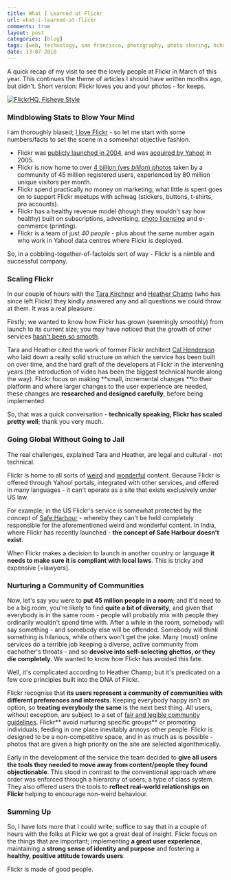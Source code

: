 ```yaml
---
title: What I Learned at Flickr
url: what-i-learned-at-flickr
comments: true
layout: post
categories: [blog]
tags: [web, technology, san francisco, photography, photo sharing, hchamp, flickr, cross creative, community]
date: 13-07-2010
---
```

<p class="intro">A quick recap of my visit to see the lovely people at Flickr in March of this year. This continues the theme of articles I should have written months ago, but didn't. Short version: Flickr loves you and your photos - for keeps.</p>
<a href="http://www.flickr.com/photos/schill/4601849064/" title="FlickrHQ, Fisheye Style by .schill, on Flickr"><img src="http://farm2.static.flickr.com/1254/4601849064_0c7302c59a.jpg" class="photo" alt="FlickrHQ, Fisheye Style"></a>

### Mindblowing Stats to Blow Your Mind
I am thoroughly biased; <a href="http://www.flickr.com/people/paulmmay/" title="I love Flickr">I love Flickr</a> - so let me start with some numbers/facts to set the scene in a somewhat objective fashion. 


* Flickr was <a href="http://www.salon.com/technology/feature/2004/12/20/flickr/" title="2004">publicly launched in 2004</a>, and was <a href="http://blog.flickr.net/en/2005/03/20/yahoo-actually-does-acquire-flickr/" title="acquired by Yahoo!">acquired by Yahoo!</a> in 2005. 
* Flickr is now home to over <a href="http://blog.flickr.net/en/2009/10/12/4000000000/" title="4 billion photos">4 billion (yes <em>billion</em>) photos</a> taken by a community of 45 million registered users, experienced by 80 million unique visitors per month.
* Flickr spend practically no money on marketing; what little <em>is</em> spent goes on to support Flickr meetups with schwag (stickers, buttons, t-shirts, pro accounts).
* Flickr has a healthy revenue model (though they wouldn't say how healthy) built on subscriptions, advertising, <a href="http://news.bbc.co.uk/2/hi/technology/8744817.stm" title="photo licensing">photo licensing</a> and e-commerce (printing). 
* Flickr is a team of just <em>40 people</em> - plus about the same number again who work in Yahoo! data centres where Flickr is deployed.


So, in a cobbling-together-of-factoids sort of way - Flickr is a nimble and successful company. 

### Scaling Flickr
In our couple of hours with the <a href="http://www.flickr.com/photos/avatara/" title="Tara Kirchner">Tara Kirchner</a> and <a href="http://www.flickr.com/photos/heather/" title="Heather Champ">Heather Champ</a> (who has since left Flickr) they kindly answered any and all questions we could throw at them. It was a real pleasure. 

Firstly; we wanted to know how Flickr has grown (seemingly smoothly) from launch to its current size; you may have noticed that the growth of other services <a href="http://www.pingdom.com/reports/vb1395a6sww3/check_overview/?name=twitter.com%2Fhome" title="hasn't been so smooth">hasn't been so smooth</a>. 

Tara and Heather cited the work of former Flickr architect <a href="http://www.iamcal.com/" title="Cal Henderson">Cal Henderson</a> who laid down a really solid structure on which the service has been built on over time, and the hard graft of the developers at Flickr in the intervening years (the introduction of video has been the biggest technical hurdle along the way). Flickr focus on making **small, incremental changes **to their platform and where larger changes to the user experience are needed, these changes are **researched and designed carefully**, before being implemented.

So, that was a quick conversation - **technically speaking, Flickr has scaled pretty well**; thank you very much.

### Going Global Without Going to Jail
The real challenges, explained Tara and Heather, are legal and cultural - not technical. 

Flickr is home to all sorts of <a href="http://www.flickr.com/photos/saravilbergs/3391209046/" title="weird">weird</a> and <a href="http://www.flickr.com/photos/gettyresearchinstitute/sets/72157615408291069/" title="wonderful">wonderful</a> content. Because Flickr is offered through Yahoo! portals, integrated with other services, and offered in many languages - it can't operate as a site that exists exclusively under US law. 

For example; in the US Flickr's service is somewhat protected by the concept of <a href="http://www.chillingeffects.org/dmca512/" title="Safe Harbour">Safe Harbour</a> - whereby they can't be held completely responsible for the aforementioned weird and wonderful content. In India, where Flickr has recently launched - **the concept of Safe Harbour doesn't exist**. 

When Flickr makes a decision to launch in another country or language **it needs to make sure it is compliant with local laws**. This is tricky and expensive [=lawyers]. 

### Nurturing a Community of Communities
Now, let's say you were to **put 45 million people in a room**; and it'd need to be a big room, you're likely to find **quite a bit of diversity**, and given that everybody is in the same room - people will probably mix with people they ordinarily wouldn't spend time with. After a while in the room, somebody will say something - and somebody else will be offended. Somebody will think something is hilarious, while others won't get the joke. Many (most) online services do a terrible job keeping a diverse, active community from eachother's throats - and so **devolve into self-selecting ghettos, or they die completely**. We wanted to know how Flickr has avoided this fate.

Well, it's complicated according to Heather Champ; but it's predicated on a few core principles built into the DNA of Flickr. 

Flickr recognise that **its users represent a community of communities with different preferences and interests**. Keeping everybody happy isn't an option, so **treating everybody the same** is the next best thing. All users, without exception, are subject to a set of <a href="http://www.flickr.com/guidelines.gne" title="fair and legible community guidelines">fair and legible community guidelines</a>. Flickr** avoid nurturing specific groups** or promoting individuals; feeding in one place inevitably annoys other people. Flickr is designed to be a non-competitive space, and in as much as is possible - photos that are given a high priority on the site are selected algorithmically. 

Early in the development of the service the team decided to **give all users the tools they needed to move away from content/people they found objectionable**. This stood in contrast to the conventional approach where order was enforced through a hierarchy of users; a type of class system. They also offered users the tools to **reflect real-world relationships on Flickr** helping to encourage non-weird behaviour.

### Summing Up
So, I have lots more that I could write; suffice to say that in a couple of hours with the folks at Flickr we got a great deal of insight. Flickr focus on the things that are important; implementing **a great user experience**, maintaining a **strong sense of identity and purpose** and fostering a **healthy, positive attitude towards users**. 

Flickr is made of good people.


